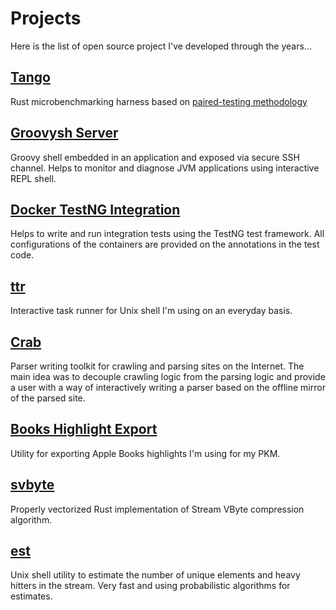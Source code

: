 # Projects

Here is the list of open source project I've developed through the years...

## [Tango](https://github.com/bazhenov/tango)
Rust microbenchmarking harness based on [paired-testing methodology](/posts/paired-benchmarking/)


## [Groovysh Server](https://github.com/bazhenov/groovy-shell-server)  
Groovy shell embedded in an application and exposed via secure SSH channel. Helps to monitor and diagnose JVM applications using interactive REPL shell.

## [Docker TestNG Integration](https://github.com/bazhenov/docker-testng-integration)
Helps to write and run integration tests using the TestNG test framework. All configurations of the containers are provided on the annotations in the test code.

## [ttr](https://github.com/bazhenov/ttr)
Interactive task runner for Unix shell I'm using on an everyday basis.

## [Crab](https://github.com/bazhenov/crab)
Parser writing toolkit for crawling and parsing sites on the Internet. The main idea was to decouple crawling logic from the parsing logic and provide a user with a way of interactively writing a parser based on the offline mirror of the parsed site.

## [Books Highlight Export](https://github.com/bazhenov/ibooks-highlights-export)
Utility for exporting Apple Books highlights I'm using for my PKM.

## [svbyte](https://github.com/bazhenov/svbyte)
Properly vectorized Rust implementation of Stream VByte compression algorithm.

## [est](https://github.com/bazhenov/fast-estimate)
Unix shell utility to estimate the number of unique elements and heavy hitters in the stream. Very fast and using probabilistic algorithms for estimates.